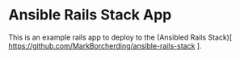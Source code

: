 # Ansible Rails Stack App

This is an example rails app to deploy to the (Ansibled Rails Stack)[ https://github.com/MarkBorcherding/ansible-rails-stack ].

